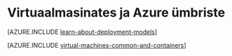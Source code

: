<properties
    pageTitle="Virtuaalmasinates ja ümbriste | Microsoft Azure'i"
    description="Kirjeldatakse virtuaalmasinates, keskmise suurusega ja Linux ümbriste ja nende kasutamine rühmade iga Azure, sh kasu iga ja stsenaariumid, kus iga lähenemine sobib hästi."
    services="virtual-machines-windows"
    documentationCenter="virtual-machines"
    authors="squillace"
    manager="timlt"
    tags="azure-resource-manager,azure-service-management"
/>


<tags
    ms.service="virtual-machines-windows"
    ms.devlang="na"
    ms.topic="article"
    ms.tgt_pltfrm="vm-windows"
    ms.workload="infrastructure"
    ms.date="08/23/2016"
    ms.author="rasquill"
/>


# <a name="virtual-machines-and-containers-in-azure"></a>Virtuaalmasinates ja Azure ümbriste

[AZURE.INCLUDE [learn-about-deployment-models](../../includes/learn-about-deployment-models-both-include.md)]

[AZURE.INCLUDE [virtual-machines-common-and-containers](../../includes/virtual-machines-common-containers.md)]
